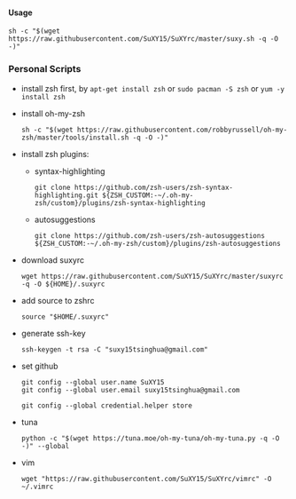 #### Usage
```shell
sh -c "$(wget https://raw.githubusercontent.com/SuXY15/SuXYrc/master/suxy.sh -q -O -)"
```

### Personal Scripts

+ install zsh first, by `apt-get install zsh` or `sudo pacman -S zsh` or `yum -y install zsh`

+ install oh-my-zsh

  ```shell
  sh -c "$(wget https://raw.githubusercontent.com/robbyrussell/oh-my-zsh/master/tools/install.sh -q -O -)"
  ```

+ install zsh plugins:

  + syntax-highlighting

    ```shell
    git clone https://github.com/zsh-users/zsh-syntax-highlighting.git ${ZSH_CUSTOM:-~/.oh-my-zsh/custom}/plugins/zsh-syntax-highlighting
    ```

  + autosuggestions

    ```shell
    git clone https://github.com/zsh-users/zsh-autosuggestions ${ZSH_CUSTOM:-~/.oh-my-zsh/custom}/plugins/zsh-autosuggestions
    ```

+ download suxyrc

  ```shell
  wget https://raw.githubusercontent.com/SuXY15/SuXYrc/master/suxyrc -q -O ${HOME}/.suxyrc
  ```

+ add source to zshrc

  ```shell
  source "$HOME/.suxyrc"
  ```

+ generate ssh-key

  ```shell
  ssh-keygen -t rsa -C "suxy15tsinghua@gmail.com"
  ```

+ set github

  ```shell
  git config --global user.name SuXY15
  git config --global user.email suxy15tsinghua@gmail.com

  git config --global credential.helper store
  ```

+ tuna

  ```shell
  python -c "$(wget https://tuna.moe/oh-my-tuna/oh-my-tuna.py -q -O -)" --global
  ```

+ vim
  ```shell
  wget "https://raw.githubusercontent.com/SuXY15/SuXYrc/vimrc" -O ~/.vimrc
  ```

